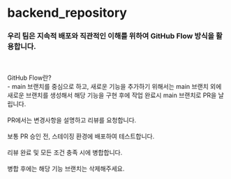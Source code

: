 # backend_repository

### 우리 팀은 지속적 배포와 직관적인 이해를 위하여 GitHub Flow 방식을 활용합니다.
</br>
</br>
GitHub Flow란?  </br> 
- main 브랜치를 중심으로 하고, 새로운 기능을 추가하기 위해서는 main 브랜치 외에 새로운 브랜치를 생성해서 해당 기능을 구현 후에 작업 완료시 main 브랜치로 PR을 날립니다. </br>
</br>PR에서는 변경사항을 설명하고 리뷰를 요청합니다. </br>
</br>보통 PR 승인 전, 스테이징 환경에 배포하여 테스트합니다.</br>
</br>리뷰 완료 및 모든 조건 충족 시에 병합합니다. </br>
</br>병합 후에는 해당 기능 브랜치는 삭제해주세요.</br>
